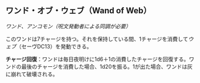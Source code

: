 ## ワンド・オブ・ウェブ（Wand of Web）
*ワンド、アンコモン（呪文発動者による同調が必要）*

このワンドは7チャージを持つ。それを保持している間、1チャージを消費して*ウェブ*（セーヴDC13）を発動できる。

**チャージ回復**：ワンドは毎日夜明けに1d6＋1の消費したチャージを回復する。ワンドの最後のチャージを消費した場合、1d20を振る。1が出た場合、ワンドは灰に崩れて破壊される。